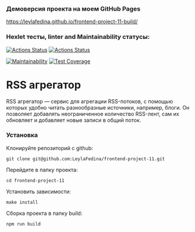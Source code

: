 ### Демоверсия проекта на моем GitHub Pages
https://leylafedina.github.io/frontend-project-11-build/

### Hexlet тесты, linter and Maintainability статусы:
[![Actions Status](https://github.com/LeylaFedina/frontend-project-11/actions/workflows/hexlet-check.yml/badge.svg)](https://github.com/LeylaFedina/frontend-project-11/actions)
[![Actions Status](https://github.com/LeylaFedina/frontend-project-11/actions/workflows/rss-check.yml/badge.svg)](https://github.com/LeylaFedina/frontend-project-11/actions)

[![Maintainability](https://api.codeclimate.com/v1/badges/012476a526eebcc731f6/maintainability)](https://codeclimate.com/github/LeylaFedina/frontend-project-11/maintainability)
[![Test Coverage](https://api.codeclimate.com/v1/badges/012476a526eebcc731f6/test_coverage)](https://codeclimate.com/github/LeylaFedina/frontend-project-11/test_coverage)


# RSS агрегатор

RSS агрегатор — сервис для агрегации RSS-потоков, с помощью которых удобно читать разнообразные источники, например, блоги. 
Он позволяет добавлять неограниченное количество RSS-лент, сам их обновляет и добавляет новые записи в общий поток.


### Установка

Клонируйте репозиторий c github:
```
git clone git@github.com:LeylaFedina/frontend-project-11.git
```

Перейдите в папку проекта:
```
cd frontend-project-11
```

Установить зависимости:
```
make install
```

Сборка проекта в папку build:
```
npm run build 
```

